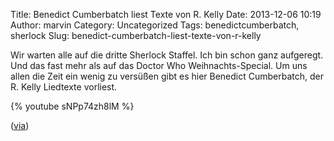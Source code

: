 Title: Benedict Cumberbatch liest Texte von R. Kelly
Date: 2013-12-06 10:19
Author: marvin
Category: Uncategorized
Tags: benedictcumberbatch, sherlock
Slug: benedict-cumberbatch-liest-texte-von-r-kelly

Wir warten alle auf die dritte Sherlock Staffel. Ich bin schon ganz
aufgeregt. Und das fast mehr als auf das Doctor Who Weihnachts-Special.
Um uns allen die Zeit ein wenig zu versüßen gibt es hier Benedict
Cumberbatch, der R. Kelly Liedtexte vorliest.

{% youtube sNPp74zh8lM %}

([via](http://boingboing.net/2013/12/05/cumberbatch-reads-r-kelly.html))

